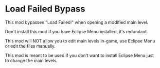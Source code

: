 # Load Failed Bypass

This mod <cj>bypasses</c> <cr>"Load Failed!"</c> when opening a modified <cy>main level</c>.

<cr>Don't</c> install this mod if you have <cp>Eclipse Menu</c> installed, it's <cr>redundant</c>.

This mod will <cr>NOT</c> allow you to edit <cy>main levels</c> in-game, use <cp>Eclipse Menu</c> or edit the files manually.

This mod is meant to be used if you don't want to install <cp>Eclipse Menu</c> just to change the <cy>main levels</c>.